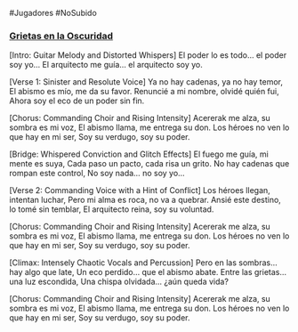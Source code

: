 #Jugadores #NoSubido 

### [Grietas en la Oscuridad](https://suno.com/song/dab9441b-9ec1-494d-a086-5c50b7936327)

[Intro: Guitar Melody and Distorted Whispers]
El poder lo es todo… el poder soy yo…
El arquitecto me guía… el arquitecto soy yo.

[Verse 1: Sinister and Resolute Voice]
Ya no hay cadenas, ya no hay temor,
El abismo es mío, me da su favor.
Renuncié a mi nombre, olvidé quién fui,
Ahora soy el eco de un poder sin fin.

[Chorus: Commanding Choir and Rising Intensity]
Acererak me alza, su sombra es mi voz,
El abismo llama, me entrega su don.
Los héroes no ven lo que hay en mi ser,
Soy su verdugo, soy su poder.

[Bridge: Whispered Conviction and Glitch Effects]
El fuego me guía, mi mente es suya,
Cada paso un pacto, cada risa un grito.
No hay cadenas que rompan este control,
No soy nada… no soy yo…

[Verse 2: Commanding Voice with a Hint of Conflict]
Los héroes llegan, intentan luchar,
Pero mi alma es roca, no va a quebrar.
Ansié este destino, lo tomé sin temblar,
El arquitecto reina, soy su voluntad.

[Chorus: Commanding Choir and Rising Intensity]
Acererak me alza, su sombra es mi voz,
El abismo llama, me entrega su don.
Los héroes no ven lo que hay en mi ser,
Soy su verdugo, soy su poder.

[Climax: Intensely Chaotic Vocals and Percussion]
Pero en las sombras… hay algo que late,
Un eco perdido… que el abismo abate.
Entre las grietas… una luz escondida,
Una chispa olvidada… ¿aún queda vida?

[Chorus: Commanding Choir and Rising Intensity]
Acererak me alza, su sombra es mi voz,
El abismo llama, me entrega su don.
Los héroes no ven lo que hay en mi ser,
Soy su verdugo, soy su poder.